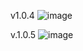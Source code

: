 v1.0.4
![image](https://github.com/EvilAugur777/ChangeSoundDevice/assets/60507344/20bccbb2-e55c-4273-a4ce-ee3a587e2c6e)

v.1.0.5
![image](https://github.com/EvilAugur777/ChangeSoundDevice/assets/60507344/0f8d04ee-10ed-4f75-8cc8-e41f10fcbb4e)
